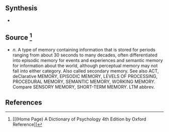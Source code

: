 ## Synthesis
- 
## Source [^1]
- $n$. A type of memory containing information that is stored for periods ranging from about 30 seconds to many decades, often differentiated into episodic memory for events and experiences and semantic memory for information about the world, although perceptual memory may not fall into either category. Also called secondary memory. See also ACT, deClarative MEMORY, EPISODIC MEMORY, LEVELS OF PROCESSING, PROCEDURAL MEMORY, SEMANTIC MEMORY, WORKING MEMORY. Compare SENSORY MEMORY, SHORT-TERM MEMORY. LTM abbrev.
## References

[^1]: [[(Home Page) A Dictionary of Psychology 4th Edition by Oxford Reference]]